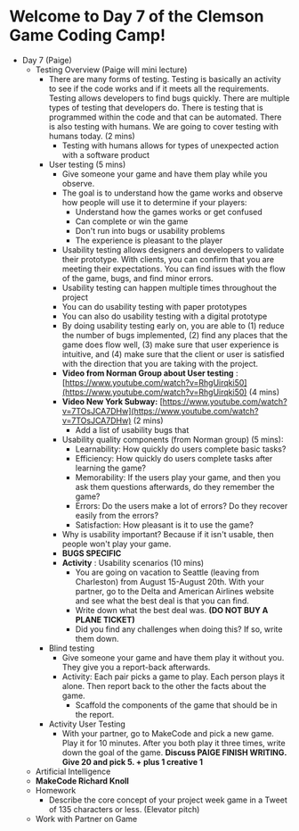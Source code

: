
# Welcome to Day 7 of the Clemson Game Coding Camp!
- Day 7 (Paige)
    - Testing Overview (Paige will mini lecture)
      - There are many forms of testing. Testing is basically an activity to see if the code works and if it meets all the requirements. Testing allows developers to find bugs quickly. There are multiple types of testing that developers do. There is testing that is programmed within the code and that can be automated. There is also testing with humans. We are going to cover testing with humans today. (2 mins)
        - Testing with humans allows for types of unexpected action with a software product
      - User testing (5 mins)
        - Give someone your game and have them play while you observe.
        - The goal is to understand how the game works and observe how people will use it to determine if your players:
          - Understand how the games works or get confused
          - Can complete or win the game
          - Don&#39;t run into bugs or usability problems
          - The experience is pleasant to the player
        - Usability testing allows designers and developers to validate their prototype. With clients, you can confirm that you are meeting their expectations. You can find issues with the flow of the game, bugs, and find minor errors.
        - Usability testing can happen multiple times throughout the project
        - You can do usability testing with paper prototypes
        - You can also do usability testing with a digital prototype
        - By doing usability testing early on, you are able to (1) reduce the number of bugs implemented, (2) find any places that the game does flow well, (3) make sure that user experience is intuitive, and (4) make sure that the client or user is satisfied with the direction that you are taking with the project.
        - **Video from Norman Group about User testing** : [https://www.youtube.com/watch?v=RhgUirqki50](https://www.youtube.com/watch?v=RhgUirqki50) (4 mins)
        - **Video New York Subway:** [https://www.youtube.com/watch?v=7TOsJCA7DHw](https://www.youtube.com/watch?v=7TOsJCA7DHw) (2 mins)
          - Add a list of usability bugs that
        - Usability quality components (from Norman group) (5 mins):
          - Learnability: How quickly do users complete basic tasks?
          - Efficiency: How quickly do users complete tasks after learning the game?
          - Memorability: If the users play your game, and then you ask them questions afterwards, do they remember the game?
          - Errors: Do the users make a lot of errors? Do they recover easily from the errors?
          - Satisfaction: How pleasant is it to use the game?
        - Why is usability important? Because if it isn&#39;t usable, then people won&#39;t play your game.
        - **BUGS SPECIFIC**
        - **Activity** : Usability scenarios (10 mins)
          - You are going on vacation to Seattle (leaving from Charleston) from August 15-August 20th. With your partner, go to the Delta and American Airlines website and see what the best deal is that you can find.
          - Write down what the best deal was. **(DO NOT BUY A PLANE TICKET)**
          - Did you find any challenges when doing this? If so, write them down.
      - Blind testing
        - Give someone your game and have them play it without you. They give you a report-back afterwards.
        - Activity: Each pair picks a game to play. Each person plays it alone. Then report back to the other the facts about the game.
          - Scaffold the components of the game that should be in the report.
      - Activity User Testing
        - With your partner, go to MakeCode and pick a new game. Play it for 10 minutes. After you both play it three times, write down the goal of the game. **Discuss PAIGE FINISH WRITING. Give 20 and pick 5. + plus 1 creative 1**
    - Artificial Intelligence
    - **MakeCode Richard Knoll**
    - Homework
      - Describe the core concept of your project week game in a Tweet of 135 characters or less. (Elevator pitch)
    - Work with Partner on Game
